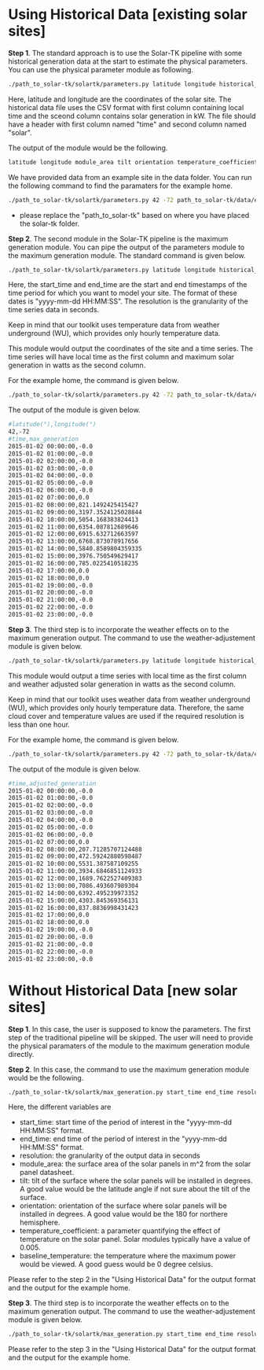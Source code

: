 # Using Historical Data [existing solar sites]

**Step 1**. The standard approach is to use the Solar-TK pipeline with some historical generation data at the start to estimate the physical parameters. You can use the physical parameter module as following. 

```bash
./path_to_solar-tk/solartk/parameters.py latitude longitude historical_data.csv
```

Here, latitude and longitude are the coordinates of the solar site. The historical data file uses the CSV format with first column containing local time and the sceond column contains solar generation in kW. The file should have a header with first column named "time" and second column named "solar". 

The output of the module would be the following. 

```bash
latitude longitude module_area tilt orientation temperature_coefficient baseline_temperature
```

We have provided data from an example site in the data folder. You can run the following command to find the paramaters for the example home. 

```bash
./path_to_solar-tk/solartk/parameters.py 42 -72 path_to_solar-tk/data/example_home_days.csv 
```

* please replace the "path_to_solar-tk" based on where you have placed the solar-tk folder. 

**Step 2**. The second module in the Solar-TK pipeline is the maximum generation module. You can pipe the output of the parameters module to the maximum generation module. The standard command is given below.  

```bash
./path_to_solar-tk/solartk/parameters.py latitude longitude historical_data.csv| ./path_to_solar-tk/solartk/max_generation.py start_time end_time resolution
```

Here, the start_time and end_time are the start and end timestamps of the time period for which you want to model your site. The format of these dates is "yyyy-mm-dd HH:MM:SS". The resolution is the granularity of the time series data in seconds. 

Keep in mind that our toolkit uses temperature data from weather underground (WU), which provides only hourly temperature data. 

This module would output the coordinates of the site and a time series. The time series will have local time as the first column and maximum solar generation in watts as the second column. 

For the example home, the command is given below. 

```bash
./path_to_solar-tk/solartk/parameters.py 42 -72 path_to_solar-tk/data/example_home_days.csv| ./path_to_solar-tk/solartk/max_generation.py '2015-01-02 00:00:00' '2015-01-02 23:00:00' '3600' 
```

The output of the module is given below. 

```bash
#latitude(°),longitude(°)
42,-72
#time,max_generation
2015-01-02 00:00:00,-0.0
2015-01-02 01:00:00,-0.0
2015-01-02 02:00:00,-0.0
2015-01-02 03:00:00,-0.0
2015-01-02 04:00:00,-0.0
2015-01-02 05:00:00,-0.0
2015-01-02 06:00:00,-0.0
2015-01-02 07:00:00,0.0
2015-01-02 08:00:00,821.1492425415427
2015-01-02 09:00:00,3197.3524125028844
2015-01-02 10:00:00,5054.168383824413
2015-01-02 11:00:00,6354.087812689646
2015-01-02 12:00:00,6915.632712663597
2015-01-02 13:00:00,6768.873078917656
2015-01-02 14:00:00,5840.8589804359335
2015-01-02 15:00:00,3976.750549629417
2015-01-02 16:00:00,785.0225410518235
2015-01-02 17:00:00,0.0
2015-01-02 18:00:00,0.0
2015-01-02 19:00:00,-0.0
2015-01-02 20:00:00,-0.0
2015-01-02 21:00:00,-0.0
2015-01-02 22:00:00,-0.0
2015-01-02 23:00:00,-0.0
```

**Step 3**. The third step is to incorporate the weather effects on to the maximum generation output. The command to use the weather-adjustement module is given below. 

```bash
./path_to_solar-tk/solartk/parameters.py latitude longitude historical_data.csv| ./path_to_solar-tk/solartk/max_generation.py start_time end_time resolution |./path_to_solar-tk/solartk/weather_adjusted.py
```
This module would output a time series with local time as the first column and weather adjusted solar generation in watts as the second column. 

Keep in mind that our toolkit uses weather data from weather underground (WU), which provides only hourly temperature data. Therefore, the same cloud cover and temperature values are used if the required resolution is less than one hour. 

For the example home, the command is given below. 

```bash
./path_to_solar-tk/solartk/parameters.py 42 -72 path_to_solar-tk/data/example_home_days.csv| ./path_to_solar-tk/solartk/max_generation.py '2015-01-02 00:00:00' '2015-01-02 23:00:00' '3600'| ./path_to_solar-tk/solartk/weather_adjusted.py
```

The output of the module is given below. 

```bash
#time,adjusted_generation
2015-01-02 00:00:00,-0.0
2015-01-02 01:00:00,-0.0
2015-01-02 02:00:00,-0.0
2015-01-02 03:00:00,-0.0
2015-01-02 04:00:00,-0.0
2015-01-02 05:00:00,-0.0
2015-01-02 06:00:00,-0.0
2015-01-02 07:00:00,0.0
2015-01-02 08:00:00,207.71285707124488
2015-01-02 09:00:00,472.59242880598487
2015-01-02 10:00:00,5531.387587109255
2015-01-02 11:00:00,3934.6846851124933
2015-01-02 12:00:00,1689.7622527409383
2015-01-02 13:00:00,7086.493607989304
2015-01-02 14:00:00,6392.495239973352
2015-01-02 15:00:00,4303.845369356131
2015-01-02 16:00:00,837.8836998431423
2015-01-02 17:00:00,0.0
2015-01-02 18:00:00,0.0
2015-01-02 19:00:00,-0.0
2015-01-02 20:00:00,-0.0
2015-01-02 21:00:00,-0.0
2015-01-02 22:00:00,-0.0
2015-01-02 23:00:00,-0.0
```

# Without Historical Data [new solar sites]
**Step 1**. In this case, the user is supposed to know the parameters. The first step of the traditional pipeline will be skipped. The user will need to provide the physical paramaters of the module to the maximum generation module directly. 

**Step 2**. In this case, the command to use the maximum generation module would be the following. 

```bash
./path_to_solar-tk/solartk/max_generation.py start_time end_time resolution latitude longitude module_area tilt orientation temperature_coefficient baseline_temperature
```
Here, the different variables are
* start_time: start time of the period of interest in the "yyyy-mm-dd HH:MM:SS" format. 
* end_time: end time of the period of interest in the "yyyy-mm-dd HH:MM:SS" format.  
* resolution: the granularity of the output data in seconds
* module_area: the surface area of the solar panels in m^2 from the solar panel datasheet. 
* tilt: tilt of the surface where the solar panels will be installed in degrees. A good value would be the latitude angle if not sure about the tilt of the surface.  
* orientation: orientation of the surface where solar panels will be installed in degrees. A good value would be the 180 for northere hemisphere. 
* temperature_coefficient: a parameter quantifying the effect of temperature on the solar panel. Solar modules typically have a value of 0.005. 
*  baseline_temperature: the temperature where the maximum power would be viewed. A good guess would be 0 degree celsius. 

Please refer to the step 2 in the "Using Historical Data" for the output format and the output for the example home. 

**Step 3**. The third step is to incorporate the weather effects on to the maximum generation output. The command to use the weather-adjustement module is given below. 

```bash
./path_to_solar-tk/solartk/max_generation.py start_time end_time resolution latitude longitude module_area tilt orientation temperature_coefficient baseline_temperature| ./path_to_solar-tk/solartk/weather_adjusted.py
```

Please refer to the step 3 in the "Using Historical Data" for the output format and the output for the example home. 